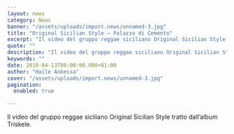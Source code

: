 ```yaml
---
layout: news
category: News
banner: "/assets/uploads/import.news/unnamed-3.jpg"
title: "Original Sicilian Style – Palazzo di Cemento"
excerpt: "Il video del gruppo reggae siciliano Original Sicilian Style tratto dall’album Triskele"
quote: ""
description: "Il video del gruppo reggae siciliano Original Sicilian Style tratto dall’album Triskele"
keywords: ""
date: 2018-04-13T00:00:00.000+01:00
author: "Haile Anbessa"
cover: "/assets/uploads/import.news/unnamed-3.jpg"
pagination:
  enabled: true

---
```


Il video del gruppo reggae siciliano Original Sicilian Style tratto dall’album Triskele.
